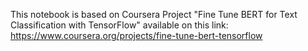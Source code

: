This notebook is based on Coursera Project "Fine Tune BERT for Text Classification with TensorFlow" available on this link: https://www.coursera.org/projects/fine-tune-bert-tensorflow
